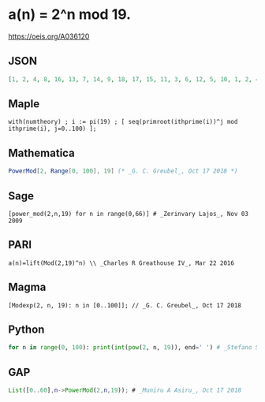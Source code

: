 # a\(n\) \= 2^n mod 19\.
https://oeis.org/A036120
## JSON
```JSON
[1, 2, 4, 8, 16, 13, 7, 14, 9, 18, 17, 15, 11, 3, 6, 12, 5, 10, 1, 2, 4, 8, 16, 13, 7, 14, 9, 18, 17, 15, 11, 3, 6, 12, 5, 10, 1, 2, 4, 8, 16, 13, 7, 14, 9, 18, 17, 15, 11, 3, 6, 12, 5, 10, 1, 2, 4, 8, 16, 13, 7, 14, 9, 18, 17, 15]
```
## Maple
```Maple
with(numtheory) ; i := pi(19) ; [ seq(primroot(ithprime(i))^j mod ithprime(i), j=0..100) ];
```
## Mathematica
```Mathematica
PowerMod[2, Range[0, 100], 19] (* _G. C. Greubel_, Oct 17 2018 *)
```
## Sage
```Sage
[power_mod(2,n,19) for n in range(0,66)] # _Zerinvary Lajos_, Nov 03 2009
```
## PARI
```PARI
a(n)=lift(Mod(2,19)^n) \\ _Charles R Greathouse IV_, Mar 22 2016
```
## Magma
```Magma
[Modexp(2, n, 19): n in [0..100]]; // _G. C. Greubel_, Oct 17 2018
```
## Python
```Python
for n in range(0, 100): print(int(pow(2, n, 19)), end=' ') # _Stefano Spezia_, Oct 17 2018
```
## GAP
```GAP
List([0..60],n->PowerMod(2,n,19)); # _Muniru A Asiru_, Oct 17 2018
```
